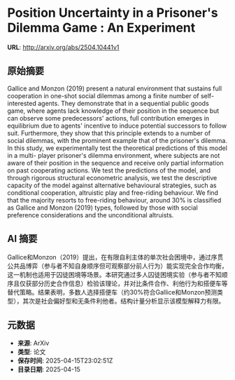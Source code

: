 # Position Uncertainty in a Prisoner's Dilemma Game : An Experiment

**URL**: http://arxiv.org/abs/2504.10441v1

## 原始摘要

Gallice and Monzon (2019) present a natural environment that sustains full
cooperation in one-shot social dilemmas among a finite number of
self-interested agents. They demonstrate that in a sequential public goods
game, where agents lack knowledge of their position in the sequence but can
observe some predecessors' actions, full contribution emerges in equilibrium
due to agents' incentive to induce potential successors to follow suit.
Furthermore, they show that this principle extends to a number of social
dilemmas, with the prominent example that of the prisoner's dilemma. In this
study, we experimentally test the theoretical predictions of this model in a
multi- player prisoner's dilemma environment, where subjects are not aware of
their position in the sequence and receive only partial information on past
cooperating actions. We test the predictions of the model, and through rigorous
structural econometric analysis, we test the descriptive capacity of the model
against alternative behavioural strategies, such as conditional cooperation,
altruistic play and free-riding behaviour. We find that the majority resorts to
free-riding behaviour, around 30% is classified as Gallice and Monzon (2019)
types, followed by those with social preference considerations and the
unconditional altruists.


## AI 摘要

Gallice和Monzon（2019）提出，在有限自利主体的单次社会困境中，通过序贯公共品博弈（参与者不知自身顺序但可观察部分前人行为）能实现完全合作均衡，这一机制也适用于囚徒困境等场景。本研究通过多人囚徒困境实验（参与者不知顺序且仅获部分历史合作信息）检验该理论，并对比条件合作、利他行为和搭便车等替代策略。结果表明，多数人选择搭便车（约30%符合Gallice和Monzon预测类型），其次是社会偏好型和无条件利他者。结构计量分析显示该模型解释力有限。

## 元数据

- **来源**: ArXiv
- **类型**: 论文
- **保存时间**: 2025-04-15T23:02:51Z
- **目录日期**: 2025-04-15
